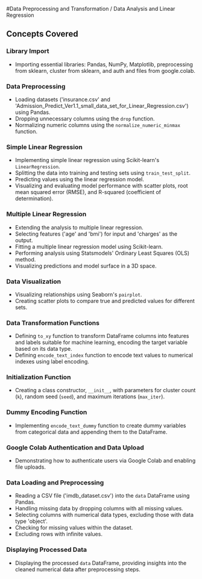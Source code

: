 #Data Preprocessing and Transformation / Data Analysis and Linear Regression


## Concepts Covered

### Library Import

- Importing essential libraries: Pandas, NumPy, Matplotlib, preprocessing from sklearn, cluster from sklearn, and auth and files from google.colab.

### Data Preprocessing

- Loading datasets ('insurance.csv' and 'Admission_Predict_Ver1.1_small_data_set_for_Linear_Regression.csv') using Pandas.
- Dropping unnecessary columns using the `drop` function.
- Normalizing numeric columns using the `normalize_numeric_minmax` function.

### Simple Linear Regression

- Implementing simple linear regression using Scikit-learn's `LinearRegression`.
- Splitting the data into training and testing sets using `train_test_split`.
- Predicting values using the linear regression model.
- Visualizing and evaluating model performance with scatter plots, root mean squared error (RMSE), and R-squared (coefficient of determination).

### Multiple Linear Regression

- Extending the analysis to multiple linear regression.
- Selecting features ('age' and 'bmi') for input and 'charges' as the output.
- Fitting a multiple linear regression model using Scikit-learn.
- Performing analysis using Statsmodels' Ordinary Least Squares (OLS) method.
- Visualizing predictions and model surface in a 3D space.

### Data Visualization

- Visualizing relationships using Seaborn's `pairplot`.
- Creating scatter plots to compare true and predicted values for different sets.

### Data Transformation Functions

- Defining `to_xy` function to transform DataFrame columns into features and labels suitable for machine learning, encoding the target variable based on its data type.
- Defining `encode_text_index` function to encode text values to numerical indexes using label encoding.

### Initialization Function

- Creating a class constructor, `__init__`, with parameters for cluster count (`k`), random seed (`seed`), and maximum iterations (`max_iter`).

### Dummy Encoding Function

- Implementing `encode_text_dummy` function to create dummy variables from categorical data and appending them to the DataFrame.

### Google Colab Authentication and Data Upload

- Demonstrating how to authenticate users via Google Colab and enabling file uploads.

### Data Loading and Preprocessing

- Reading a CSV file ('imdb_dataset.csv') into the `data` DataFrame using Pandas.
- Handling missing data by dropping columns with all missing values.
- Selecting columns with numerical data types, excluding those with data type 'object'.
- Checking for missing values within the dataset.
- Excluding rows with infinite values.

### Displaying Processed Data

- Displaying the processed `data` DataFrame, providing insights into the cleaned numerical data after preprocessing steps.

